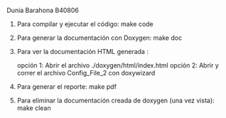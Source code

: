 Dunia Barahona B40806

1) Para compilar y ejecutar el código: make code

2) Para generar la documentación con Doxygen: make doc

3) Para ver la documentación HTML generada :

	opción 1: Abrir el archivo ./doxygen/html/index.html
	opción 2: Abrir y correr el archivo Config_File_2 con doxywizard
	
5) Para generar el reporte: make pdf 

6) Para eliminar la documentación creada de doxygen (una vez vista): make clean
